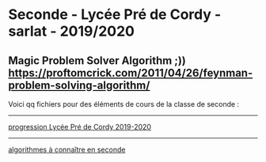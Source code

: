 # Seconde - Lycée Pré de Cordy - sarlat - 2019/2020

Magic Problem Solver Algorithm ;)) https://proftomcrick.com/2011/04/26/feynman-problem-solving-algorithm/
---------------------------------------------------------------------------------------------------------------------------

Voici qq fichiers pour des éléments de cours de la classe de seconde :



-----------------------------------------------------------------------------------------------------------------------------
[progression Lycée Pré de Cordy 2019-2020](https://github.com/Math13Net/seconde/blob/master/progression_seconde)


---------------------------------------------------------------------------------------------------------------------------
[algorithmes à connaître en seconde](https://github.com/Math13Net/seconde/blob/master/algorithms)

